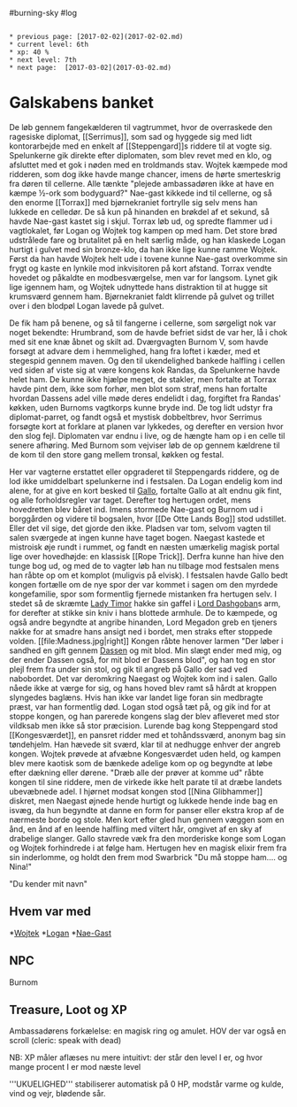 #burning-sky #log

```ad-info

* previous page: [2017-02-02](2017-02-02.md)
* current level: 6th
* xp: 40 %
* next level: 7th
* next page:  [2017-03-02](2017-03-02.md) 
```

# Galskabens banket  
De løb gennem fangekælderen til vagtrummet, hvor de overraskede den ragesiske diplomat, [[Serrimus]], som sad og hyggede sig med lidt kontorarbejde med en enkelt af [[Steppengard]]s riddere til at vogte sig. Spelunkerne gik direkte efter diplomaten, som blev revet med en klo, og afsluttet med et gok i nøden med en troldmands stav. Wojtek kæmpede mod ridderen, som dog ikke havde mange chancer, imens de hørte smerteskrig fra døren til cellerne. Alle tænkte "plejede ambassadøren ikke at have en kæmpe ½-ork som bodyguard?" Nae-gast kikkede ind til cellerne, og så den enorme [[Torrax]] med bjørnekraniet fortrylle sig selv mens han lukkede en celledør. De så kun på hinanden en brøkdel af et sekund, så havde Nae-gast kastet sig i skjul. Torrax løb ud, og spredte flammer ud i vagtlokalet, før Logan og Wojtek tog kampen op med ham. Det store brød udstrålede fare og brutalitet på en helt særlig måde, og han klaskede Logan hurtigt i gulvet med sin bronze-klo, da han ikke lige kunne ramme Wojtek. Først da han havde Wojtek helt ude i tovene kunne Nae-gast overkomme sin frygt og kaste en lynkile mod inkvisitoren på kort afstand. Torrax vendte hovedet og påkaldte en modbesværgelse, men var for langsom. Lynet gik lige igennem ham, og Wojtek udnyttede hans distraktion til at hugge sit krumsværd gennem ham. Bjørnekraniet faldt klirrende på gulvet og trillet over i den blodpøl Logan lavede på gulvet. 
De fik ham på benene, og så til fangerne i cellerne, som sørgeligt nok var noget bekendte: Hrumbrand, som de havde befriet sidst de var her, lå i chok med sit ene knæ åbnet og skilt ad. Dværgvagten Burnom V, som havde forsøgt at advare dem i hemmelighed, hang fra loftet i kæder, med et stegespid gennem maven. Og den til ukendelighed bankede halfling i cellen ved siden af viste sig at være kongens kok Randas, da Spelunkerne havde helet ham. De kunne ikke hjælpe meget, de stakler, men fortalte at Torrax havde pint dem, ikke som forhør, men blot som straf, mens han fortalte hvordan Dassens adel ville møde deres endelidt i dag, forgiftet fra Randas' køkken, uden Burnoms vagtkorps kunne bryde ind. De tog lidt udstyr fra diplomat-parret, og fandt også et mystisk dobbeltbrev, hvor Serrimus forsøgte kort at forklare at planen var lykkedes, og derefter en version hvor den slog fejl. Diplomaten var endnu i live, og de hængte ham op i en celle til senere afhøring. Med Burnom som vejviser løb de op gennem kældrene til de kom til den store gang mellem tronsal, køkken og festal. 
Her var vagterne erstattet eller opgraderet til Steppengards riddere, og de lod ikke umiddelbart spelunkerne ind i festsalen. Da Logan endelig kom ind alene, for at give en kort besked til [Gallo](Gallo.md), fortalte Gallo at alt endnu gik fint, og alle forholdsregler var taget. Derefter tog hertugen ordet, mens hovedretten blev båret ind. Imens stormede Nae-gast og Burnom ud i borggården og videre til bogsalen, hvor [[De Otte Lands Bog]] stod udstillet. Eller det vil sige, det gjorde den ikke. Pladsen var tom, selvom vagten til salen sværgede at ingen kunne have taget bogen. Naegast kastede et mistroisk øje rundt i rummet, og fandt en næsten umærkelig magisk portal lige over hovedhøjde: en klassisk [[Rope Trick]]. Derfra kunne han hive den tunge bog ud, og med de to vagter løb han nu tilbage mod festsalen mens han råbte op om et komplot (muligvis på elvisk). I festsalen havde Gallo bedt kongen fortælle om de nye spor der var kommet i sagen om den myrdede kongefamilie, spor som formentlig fjernede mistanken fra hertugen selv. I stedet så de skræmte [Lady Timor](Lady%20Timor.md) hakke sin gaffel i [Lord Dashgoban](Lord%20Dashgoban.md)s arm, for derefter at stikke sin kniv i hans blottede armhule. De to kæmpede, og også andre begyndte at angribe hinanden, Lord Megadon greb en tjeners nakke for at smadre hans ansigt ned i bordet, men straks efter stoppede volden. 
[[file:Madness.jpg|right]]
Kongen råbte henover larmen "Der løber i sandhed en gift gennem [Dassen](Dassen.md) og mit blod. Min slægt ender med mig, og der ender Dassen også, for mit blod er Dassens blod", og han tog en stor plejl frem fra under sin stol, og gik til angreb på Gallo der sad ved nabobordet. Det var deromkring Naegast og Wojtek kom ind i salen. Gallo nåede ikke at værge for sig, og hans hoved blev ramt så hårdt at kroppen slyngedes baglæns. Hvis han ikke var landet lige foran sin medbragte præst, var han formentlig død. Logan stod også tæt på, og gik ind for at stoppe kongen, og han parerede kongens slag der blev afleveret med stor vildksab men ikke så stor præcision. Lurende bag kong Steppengard stod [[Kongesværdet]], en pansret ridder med et tohåndssværd, anonym bag sin tøndehjelm. Han hævede sit sværd, klar til at nedhugge enhver der angreb kongen. Wojtek prøvede at afvæbne Kongesværdet uden held, og kampen blev mere kaotisk som de bænkede adelige kom op og begyndte at løbe efter dækning eller dørene. "Dræb alle der prøver at komme ud" råbte kongen til sine riddere, men de virkede ikke helt parate til at dræbe landets ubevæbnede adel. I hjørnet modsat kongen stod [[Nina Glibhammer]] diskret, men Naegast øjnede hende hurtigt og lukkede hende inde bag en isvæg, da hun begyndte at danne en form for panser eller ekstra krop af de nærmeste borde og stole. Men kort efter gled hun gennem væggen som en ånd, en ånd af en leende halfling med viltert hår, omgivet af en sky af drabelige slanger. Gallo stavrede væk fra den morderiske konge som Logan og Wojtek forhindrede i at følge ham. Hertugen hev en magisk elixir frem fra sin inderlomme, og holdt den frem mod Swarbrick "Du må stoppe ham.... og Nina!"  
"Du kender mit navn"
## Hvem var med 
*[Wojtek](Wojtek.md)
*[Logan](Logan.md)
*[Nae-Gast](Nae-Gast%20Oldknist.md)
## NPC 
Burnom
## Treasure, Loot og XP 
Ambassadørens forkælelse: en magisk ring og amulet. HOV der var også en scroll (cleric: speak with dead)
NB: XP måler aflæses nu mere intuitivt: der står den level I er, og hvor mange procent I er mod næste level
'''UKUELIGHED''' stabiliserer automatisk på 0 HP, modstår varme og kulde, vind og vejr, blødende sår.
